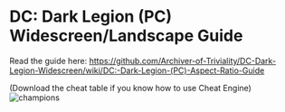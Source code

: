 # DC: Dark Legion (PC) Widescreen/Landscape Guide

Read the guide here: https://github.com/Archiver-of-Triviality/DC-Dark-Legion-Widescreen/wiki/DC:-Dark-Legion-(PC)-Aspect-Ratio-Guide

(Download the cheat table if you know how to use Cheat Engine)
![champions](https://github.com/user-attachments/assets/113fa5b0-44ce-42d9-b55a-f01be7e0a632)
